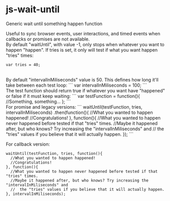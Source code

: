 # js-wait-until
Generic wait until something happen function

Useful to sync browser events, user interactions, and timed events when callbacks or promises are not available.
<br />
By default "waitUntil", with value -1, only stops when whatever you want to happen "happen".
If tries is set, it only will test if what you want happen "tries" times:
```
var tries = 40;
```
<br />
By default "intervalInMiliseconds" value is 50.
This defines how long it'll take between each test loop:
```
var intervalInMiliseconds = 100;
```
<br />
The test function should return true if whatever you want have "happened" or false if it must keep waiting:
```
var testFunction = function(){
  //Something, something...
};
```
<br />
For promise and legacy versions:
```
waitUntil(testFunction, tries, intervalInMiliseconds)
.then(function(){
  //What you wanted to happen happened!
  //Congratulations!
}, function(){
  //What you wanted to happen never happened before tested if that "tries" times. 
  //Maybe it happened after, but who knows? Try increasing the "intervalInMiliseconds" and
  //  the "tries" values if you believe that it will actually happen.
});
```

For callback version:
```
waitUntil(testFunction, tries, function(){
  //What you wanted to happen happened!
  //Congratulations!
}, function(){
  //What you wanted to happen never happened before tested if that "tries" times. 
  //Maybe it happened after, but who knows? Try increasing the "intervalInMiliseconds" and
  //  the "tries" values if you believe that it will actually happen.
}, intervalInMiliseconds);
```
